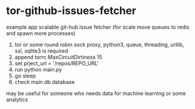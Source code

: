 # tor-github-issues-fetcher
example app scalable git-hub issue fetcher (for scale move queues to redis and spawn more processes)

1. tor or some round robin sock proxy, python3, queue, threading, urllib, ssl, sqlite3 is required
2. append torrc MaxCircuitDirtiness 15
3. set prject_url = '/repos/REPO_URL'
4. run python main.py
5. go sleep
6. check main.db database

may be useful for someone who needs data for machine learning or some analytics
